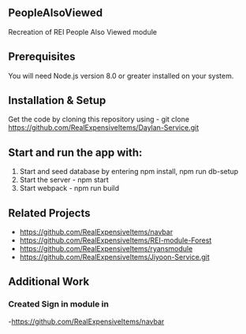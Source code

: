 ## PeopleAlsoViewed
Recreation of REI People Also Viewed module

## Prerequisites
You will need Node.js version 8.0 or greater installed on your system.

## Installation & Setup
Get the code by cloning this repository using -
git clone https://github.com/RealExpensiveItems/Daylan-Service.git


## Start and run the app with: 
1. Start and seed database by entering npm install, npm run db-setup
2. Start the server - npm start
3. Start webpack - npm run build


## Related Projects
- https://github.com/RealExpensiveItems/navbar
- https://github.com/RealExpensiveItems/REI-module-Forest
- https://github.com/RealExpensiveItems/ryansmodule
- https://github.com/RealExpensiveItems/Jiyoon-Service.git

## Additional Work

### Created Sign in module in 
-https://github.com/RealExpensiveItems/navbar
